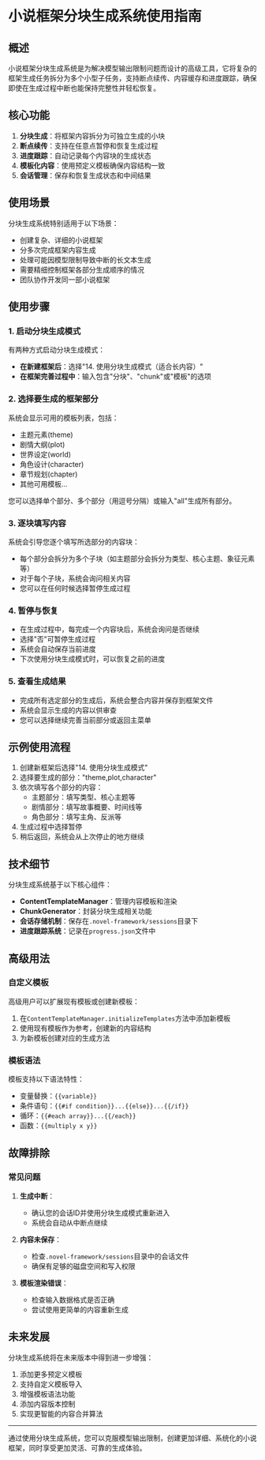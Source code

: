 # 小说框架分块生成系统使用指南

## 概述

小说框架分块生成系统是为解决模型输出限制问题而设计的高级工具，它将复杂的框架生成任务拆分为多个小型子任务，支持断点续传、内容缓存和进度跟踪，确保即使在生成过程中断也能保持完整性并轻松恢复。

## 核心功能

1. **分块生成**：将框架内容拆分为可独立生成的小块
2. **断点续传**：支持在任意点暂停和恢复生成过程
3. **进度跟踪**：自动记录每个内容块的生成状态
4. **模板化内容**：使用预定义模板确保内容结构一致
5. **会话管理**：保存和恢复生成状态和中间结果

## 使用场景

分块生成系统特别适用于以下场景：

- 创建复杂、详细的小说框架
- 分多次完成框架内容生成
- 处理可能因模型限制导致中断的长文本生成
- 需要精细控制框架各部分生成顺序的情况
- 团队协作开发同一部小说框架

## 使用步骤

### 1. 启动分块生成模式

有两种方式启动分块生成模式：

- **在新建框架后**：选择"14. 使用分块生成模式（适合长内容）"
- **在框架完善过程中**：输入包含"分块"、"chunk"或"模板"的选项

### 2. 选择要生成的框架部分

系统会显示可用的模板列表，包括：

- 主题元素(theme)
- 剧情大纲(plot)
- 世界设定(world)
- 角色设计(character)
- 章节规划(chapter)
- 其他可用模板...

您可以选择单个部分、多个部分（用逗号分隔）或输入"all"生成所有部分。

### 3. 逐块填写内容

系统会引导您逐个填写所选部分的内容块：

- 每个部分会拆分为多个子块（如主题部分会拆分为类型、核心主题、象征元素等）
- 对于每个子块，系统会询问相关内容
- 您可以在任何时候选择暂停生成过程

### 4. 暂停与恢复

- 在生成过程中，每完成一个内容块后，系统会询问是否继续
- 选择"否"可暂停生成过程
- 系统会自动保存当前进度
- 下次使用分块生成模式时，可以恢复之前的进度

### 5. 查看生成结果

- 完成所有选定部分的生成后，系统会整合内容并保存到框架文件
- 系统会显示生成的内容以供审查
- 您可以选择继续完善当前部分或返回主菜单

## 示例使用流程

1. 创建新框架后选择"14. 使用分块生成模式"
2. 选择要生成的部分："theme,plot,character"
3. 依次填写各个部分的内容：
   - 主题部分：填写类型、核心主题等
   - 剧情部分：填写故事概要、时间线等
   - 角色部分：填写主角、反派等
4. 生成过程中选择暂停
5. 稍后返回，系统会从上次停止的地方继续

## 技术细节

分块生成系统基于以下核心组件：

- **ContentTemplateManager**：管理内容模板和渲染
- **ChunkGenerator**：封装分块生成相关功能
- **会话存储机制**：保存在`.novel-framework/sessions`目录下
- **进度跟踪系统**：记录在`progress.json`文件中

## 高级用法

### 自定义模板

高级用户可以扩展现有模板或创建新模板：

1. 在`ContentTemplateManager.initializeTemplates`方法中添加新模板
2. 使用现有模板作为参考，创建新的内容结构
3. 为新模板创建对应的生成方法

### 模板语法

模板支持以下语法特性：

- 变量替换：`{{variable}}`
- 条件语句：`{{#if condition}}...{{else}}...{{/if}}`
- 循环：`{{#each array}}...{{/each}}`
- 函数：`{{multiply x y}}`

## 故障排除

### 常见问题

1. **生成中断**：
   - 确认您的会话ID并使用分块生成模式重新进入
   - 系统会自动从中断点继续

2. **内容未保存**：
   - 检查`.novel-framework/sessions`目录中的会话文件
   - 确保有足够的磁盘空间和写入权限

3. **模板渲染错误**：
   - 检查输入数据格式是否正确
   - 尝试使用更简单的内容重新生成

## 未来发展

分块生成系统将在未来版本中得到进一步增强：

1. 添加更多预定义模板
2. 支持自定义模板导入
3. 增强模板语法功能
4. 添加内容版本控制
5. 实现更智能的内容合并算法

---

通过使用分块生成系统，您可以克服模型输出限制，创建更加详细、系统化的小说框架，同时享受更加灵活、可靠的生成体验。 